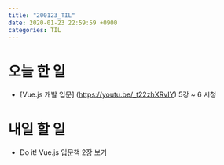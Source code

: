```yaml
---
title: "200123_TIL"
date: 2020-01-23 22:59:59 +0900
categories: TIL
---
```

# 오늘 한 일
* [Vue.js 개발 입문] (https://youtu.be/_t22zhXRvIY) 5강 ~ 6 시청

# 내일 할 일
* Do it! Vue.js 입문책 2장 보기